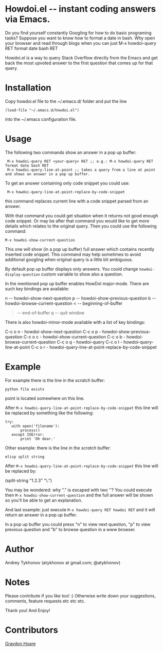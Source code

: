 Howdoi.el -- instant coding answers via Emacs.
============

Do you find yourself constantly Googling for how to do basic
programing tasks? Suppose you want to know how to format a date in
bash. Why open your browser and read through blogs when you can just
M-x howdoi-query RET format date bash RET

Howdoi.el is a way to query Stack Overflow directly from the Emacs and
get back the most upvoted answer to the first question that comes up
for that query.

Installation
============

Copy howdoi.el file to the ~/.emacs.d/ folder and put the line

    (load-file "~/.emacs.d/howdoi.el")

into the ~/.emacs configuration file.

Usage
============

The following two commands show an answer in a pop up buffer:

     M-x howdoi-query RET <your-query> RET ;; e.g.: M-x howdoi-query RET format date bash RET
     M-x howdoi-query-line-at-point ;; takes a query from a line at point and shows an answer in a pop up buffer.

To get an answer containing only code snippet you could use:

     M-x howdoi-query-line-at-point-replace-by-code-snippet

this command replaces current line with a code snippet parsed from an answer.

With that command you could get situation when it returns not good
enough code snippet. Or may be after that command you would like to
get more details which relates to the original query. Then you could
use the following command:

    M-x howdoi-show-current-question

This one will show (in a pop up buffer) full answer which contains
recently inserted code snippet. This command may help sometimes to
avoid additional googling when original query is a little bit
ambiguous.

By default pop up buffer displays only answers. You could change
`howdoi-display-question` custom variable to show also a question.

In the mentioned pop up buffer enables HowDoI major-mode. There are
such key bindings are available:

n -- howdoi-show-next-question
p -- howdoi-show-previous-question
b -- howdoi-browse-current-question
< -- beginning-of-buffer
> -- end-of-buffer
q -- quit window

There is also howdoi-minor-mode available with a list of key bindings:

C-c o n - howdoi-show-next-question
C-c o p - howdoi-show-previous-question
C-c o c - howdoi-show-current-question
C-c o b - howdoi-browse-current-question
C-c o q - howdoi-query
C-c o l - howdoi-query-line-at-point
C-c o r - howdoi-query-line-at-point-replace-by-code-snippet


Example
============

For example there is the line in the *scratch* buffer:

    python file exists

point is located somewhere on this line.

After `M-x howdoi-query-line-at-point-replace-by-code-snippet` this
line will be replaced by something like the following:

    try:
       with open('filename'):
           process()
       except IOError:
           print 'Oh dear.'

Other example: there is the line in the *scratch* buffer:

    elisp split string

After `M-x howdoi-query-line-at-point-replace-by-code-snippet` this
line will be replaced by:

(split-string "1.2.3" "\\.")

You may be wondered: why "." is escaped with two '\'? You could
execute then `M-x howdoi-show-current-question` and the full answer
will be shown so you'll be able to get an explanation.

And last example: just execute `M-x howdoi-query RET howdoi RET` and
it will return an answer in a pop up buffer.

In a pop up buffer you could press "n" to view next question, "p" to
view previous question and "b" to browse question in a www browser.

Author
============

Andrey Tykhonov (atykhonov at gmail.com; @atykhonov)

Notes
============

Please contribute if you like too! :) Otherwise write down your suggestions, comments, feature requests etc etc etc.

Thank you! And Enjoy!

Contributors
============
[Graydon Hoare](https://github.com/graydon)
